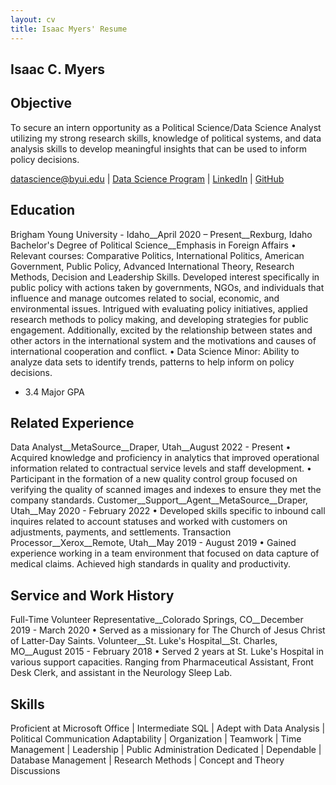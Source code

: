 ```yaml
---
layout: cv
title: Isaac Myers' Resume
---
```

## Isaac C. Myers

## Objective
To secure an intern opportunity as a Political Science/Data Science Analyst utilizing my strong research skills, knowledge of political systems, and data analysis skills to develop meaningful insights that can be used to inform policy decisions. 


<div id="webaddress">
<a href="datascience@byui.edu">datascience@byui.edu</a>
| <a href="https://byuidatascience.github.io/development.html">Data Science Program</a>
| <a href="https://www.linkedin.com/groups/13537407/">LinkedIn</a>
| <a href="https://github.com/byuids-resumes">GitHub</a>
</div>

<!-- https://www.monique.tech/the-art-of-markdown -->

## Education

Brigham Young University - Idaho__April 2020 – Present__Rexburg, Idaho
Bachelor's Degree of Political Science__Emphasis in Foreign Affairs	
•	Relevant courses: Comparative Politics, International Politics, American Government, Public Policy, Advanced International Theory, Research Methods, Decision and Leadership Skills.
Developed interest specifically in public policy with actions taken by governments, NGOs, and individuals that influence and manage outcomes related to social, economic, and environmental issues. Intrigued with evaluating policy initiatives, applied research methods to policy making, and developing strategies for public engagement.  Additionally, excited by the relationship between states and other actors in the international system and the motivations and causes of international cooperation and conflict.
•	Data Science Minor: Ability to analyze data sets to identify trends, patterns to help inform on policy decisions.
- 3.4 Major GPA

## Related Experience

Data Analyst__MetaSource__Draper, Utah__August 2022 - Present
•	Acquired knowledge and proficiency in analytics that improved operational information related to contractual service levels and staff development.
•	Participant in the formation of a new quality control group focused on verifying the quality of scanned images and indexes to ensure they met the company standards.
Customer__Support__Agent__MetaSource__Draper, Utah__May 2020 - February 2022
•	Developed skills specific to inbound call inquires related to account statuses and worked with customers on adjustments, payments, and settlements. 
Transaction Processor__Xerox__Remote, Utah__May 2019 - August 2019
•	Gained experience working in a team environment that focused on data capture of medical claims. Achieved high standards in quality and productivity.

## Service and Work History

Full-Time Volunteer Representative__Colorado Springs, CO__December 2019 - March 2020
•	Served as a missionary for The Church of Jesus Christ of Latter-Day Saints. 
Volunteer__St. Luke's Hospital__St. Charles, MO__August 2015 - February 2018
•	Served 2 years at St. Luke's Hospital in various support capacities. Ranging from Pharmaceutical Assistant, Front Desk Clerk, and assistant in the Neurology Sleep Lab.

## Skills
Proficient at Microsoft Office | Intermediate SQL | Adept with Data Analysis | Political Communication Adaptability | Organization | Teamwork | Time Management | Leadership | Public Administration Dedicated | Dependable | Database Management | Research Methods | Concept and Theory Discussions
<!-- ### Footer

Last updated: May 2013 -->

